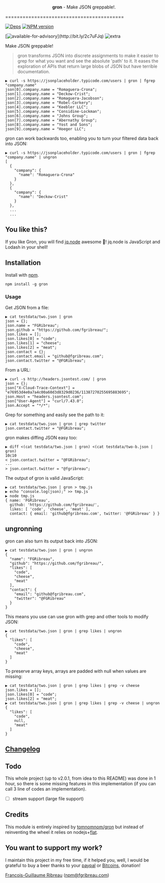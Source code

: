 <div align="center">
  <br><p><strong>gron</strong> - Make JSON greppable!.</p>
</div>

=========================================

<!-- [![Build Status](https://img.shields.io/circleci/project/FGRibreau/gron.svg)](https://circleci.com/gh/FGRibreau/gron/) [![Coverage Status](https://img.shields.io/coveralls/FGRibreau/gron/master.svg)](https://coveralls.io/github/FGRibreau/gron?branch=master)  -->

[![Deps](	https://img.shields.io/david/FGRibreau/gron.svg)](https://david-dm.org/FGRibreau/gron) [![NPM version](https://img.shields.io/npm/v/gron.svg)](http://badge.fury.io/js/gron)
<!-- [![Downloads](http://img.shields.io/npm/dm/gron.svg)](https://www.npmjs.com/package/gron) -->

[![available-for-advisory](https://img.shields.io/badge/available%20for%20consulting%20advisory-yes-ff69b4.svg?)](http://bit.ly/2c7uFJq) ![extra](https://img.shields.io/badge/actively%20maintained-yes-ff69b4.svg)

<!-- ![NPM](https://nodei.co/npm/gron.png?downloadRank=true) ![NPM](https://nodei.co/npm-dl/gron.png?months=3&height=2) -->

Make JSON greppable!

> gron transforms JSON into discrete assignments to make it easier to grep for what you want and see the absolute 'path' to it. It eases the exploration of APIs that return large blobs of JSON but have terrible documentation.

```
▶ curl -s https://jsonplaceholder.typicode.com/users | gron | fgrep "company.name"
json[0].company.name = "Romaguera-Crona";
json[1].company.name = "Deckow-Crist";
json[2].company.name = "Romaguera-Jacobson";
json[3].company.name = "Robel-Corkery";
json[4].company.name = "Keebler LLC";
json[5].company.name = "Considine-Lockman";
json[6].company.name = "Johns Group";
json[7].company.name = "Abernathy Group";
json[8].company.name = "Yost and Sons";
json[9].company.name = "Hoeger LLC";
```

gron can work backwards too, enabling you to turn your filtered data back into JSON:


```
▶ curl -s https://jsonplaceholder.typicode.com/users | gron | fgrep "company.name" | ungron
[
  {
    "company": {
      "name": "Romaguera-Crona"
    }
  },
  {
    "company": {
      "name": "Deckow-Crist"
    }
  },
  ...
  ...
```
## You like this?

If you like Gron, you will find [jq.node](https://github.com/FGRibreau/jq.node) awesome :rocket:! jq.node is JavaScript and Lodash in your shell!

## Installation

Install with [npm](https://npmjs.org/package/gron).

    npm install -g gron

### Usage

Get JSON from a file:

```
▶ cat testdata/two.json | gron
json = {};
json.name = "FGRibreau";
json.github = "https://github.com/fgribreau/";
json.likes = [];
json.likes[0] = "code";
json.likes[1] = "cheese";
json.likes[2] = "meat";
json.contact = {};
json.contact.email = "github@fgribreau.com";
json.contact.twitter = "@FGRibreau";
```

From a URL:

```
▶ curl -s http://headers.jsontest.com/ | gron
json = {};
json["X-Cloud-Trace-Context"] = "e76953d4e0a7a4c00a60d3d8329d0236/11387270255695883695";
json.Host = "headers.jsontest.com";
json["User-Agent"] = "curl/7.43.0";
json.Accept = "*/*";
```

Grep for something and easily see the path to it:

```
▶ cat testdata/two.json | gron | grep twitter
json.contact.twitter = "@FGRibreau";
```

gron makes diffing JSON easy too:

```
▶ diff <(cat testdata/two.json | gron) <(cat testdata/two-b.json | gron)
10c10
< json.contact.twitter = "@FGRibreau";
---
> json.contact.twitter = "@fgribreau";
```

The output of gron is valid JavaScript:

```
▶ cat testdata/two.json | gron > tmp.js
▶ echo "console.log(json);" >> tmp.js
▶ node tmp.js
{ name: 'FGRibreau',
  github: 'https://github.com/fgribreau/',
  likes: [ 'code', 'cheese', 'meat' ],
  contact: { email: 'github@fgribreau.com', twitter: '@FGRibreau' } }
```

## ungronning

gron can also turn its output back into JSON:

```
▶ cat testdata/two.json | gron | ungron
{
  "name": "FGRibreau",
  "github": "https://github.com/fgribreau/",
  "likes": [
    "code",
    "cheese",
    "meat"
  ],
  "contact": {
    "email": "github@fgribreau.com",
    "twitter": "@FGRibreau"
  }
}
```

This means you use can use gron with grep and other tools to modify JSON:

```
▶ cat testdata/two.json | gron | grep likes | ungron
{
  "likes": [
    "code",
    "cheese",
    "meat"
  ]
}
```

To preserve array keys, arrays are padded with null when values are missing:

```
▶ cat testdata/two.json | gron | grep likes | grep -v cheese
json.likes = [];
json.likes[0] = "code";
json.likes[2] = "meat";
▶ cat testdata/two.json | gron | grep likes | grep -v cheese | ungron
{
  "likes": [
    "code",
    null,
    "meat"
  ]
}
```

## [Changelog](CHANGELOG.md)

## Todo

This whole project (up to v2.0.1, from idea to this README) was done in 1 hour, so there is some missing features in this implementation (if you can call 3 line of codes an implementation).

- [ ] stream support (large file support)


## Credits

This module is entirely inspired by [tomnomnom/gron](https://github.com/tomnomnom/gron) but instead of reinventing the wheel it relies on nodejs+[flat](https://github.com/hughsk/flat).

## You want to support my work?

I maintain this project in my free time, if it helped you, well, I would be grateful to buy a beer thanks to your [paypal](https://paypal.me/fgribreau) or [Bitcoins](https://www.coinbase.com/fgribreau), donation!

[Francois-Guillaume Ribreau](http://fgribreau.com) (npm@fgribreau.com)
